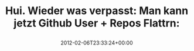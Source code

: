 ---
retweeted: false
source: <a href="http://itunes.apple.com/us/app/twitter/id409789998?mt=12" rel="nofollow">Twitter
  for Mac</a>
entities:
  hashtags: []
  symbols: []
  user_mentions: []
  urls:
  - url: http://t.co/W881m66h
    expanded_url: http://blog.flattr.net/2012/02/winter-update-github-tweets-extensions/
    display_url: blog.flattr.net/2012/02/winter…
    indices:
    - '70'
    - '90'
display_text_range:
- '0'
- '90'
favorite_count: '0'
id_str: '166665825711955969'
truncated: false
retweet_count: '0'
id: '166665825711955969'
possibly_sensitive: false
created_at: Mon Feb 06 23:33:24 +0000 2012
favorited: false
full_text: 'Hui. Wieder was verpasst: Man kann jetzt Github User + Repos Flattrn:'
lang: de
quote_url: http://blog.flattr.net/2012/02/winter-update-github-tweets-extensions/
tags:
- pesos/twitter
date: '2012-02-06T23:33:24+00:00'
src: https://twitter.com/bascht/status/166665825711955969
original_url: https://twitter.com/bascht/status/166665825711955969
type: twitter_tweet
text: 'Hui. Wieder was verpasst: Man kann jetzt Github User + Repos Flattrn:'
title: 'Hui. Wieder was verpasst: Man kann jetzt Github User + Repos Flattrn:

  '

---